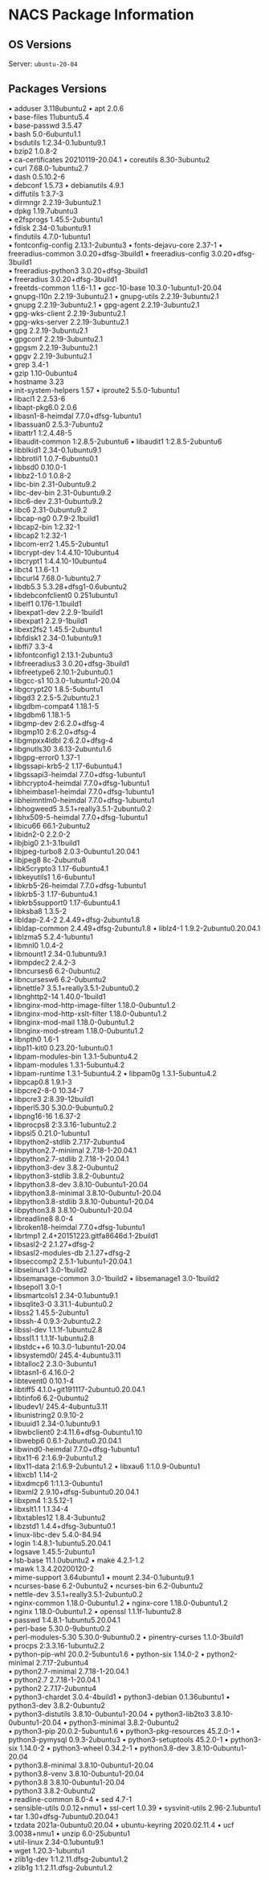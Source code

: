 # NACS Package Information

## OS Versions
Server: `ubuntu-20-04`


## Packages Versions

• adduser 3.118ubuntu2 
• apt 2.0.6  
• base-files 11ubuntu5.4  
• base-passwd 3.5.47  
• bash 5.0-6ubuntu1.1  
• bsdutils 1:2.34-0.1ubuntu9.1  
• bzip2 1.0.8-2  
• ca-certificates 20210119-20.04.1 
• coreutils 8.30-3ubuntu2  
• curl 7.68.0-1ubuntu2.7  
• dash 0.5.10.2-6  
• debconf 1.5.73 
• debianutils 4.9.1  
• diffutils 1:3.7-3  
• dirmngr 2.2.19-3ubuntu2.1  
• dpkg 1.19.7ubuntu3  
• e2fsprogs 1.45.5-2ubuntu1  
• fdisk 2.34-0.1ubuntu9.1  
• findutils 4.7.0-1ubuntu1  
• fontconfig-config 2.13.1-2ubuntu3 
• fonts-dejavu-core 2.37-1 
• freeradius-common 3.0.20+dfsg-3build1 
• freeradius-config 3.0.20+dfsg-3build1  
• freeradius-python3 3.0.20+dfsg-3build1  
• freeradius 3.0.20+dfsg-3build1  
• freetds-common 1.1.6-1.1 
• gcc-10-base 10.3.0-1ubuntu1-20.04  
• gnupg-l10n 2.2.19-3ubuntu2.1 
• gnupg-utils 2.2.19-3ubuntu2.1  
• gnupg 2.2.19-3ubuntu2.1 
• gpg-agent 2.2.19-3ubuntu2.1  
• gpg-wks-client 2.2.19-3ubuntu2.1  
• gpg-wks-server 2.2.19-3ubuntu2.1  
• gpg 2.2.19-3ubuntu2.1  
• gpgconf 2.2.19-3ubuntu2.1  
• gpgsm 2.2.19-3ubuntu2.1  
• gpgv 2.2.19-3ubuntu2.1  
• grep 3.4-1  
• gzip 1.10-0ubuntu4  
• hostname 3.23  
• init-system-helpers 1.57 
• iproute2 5.5.0-1ubuntu1  
• libacl1 2.2.53-6  
• libapt-pkg6.0 2.0.6  
• libasn1-8-heimdal 7.7.0+dfsg-1ubuntu1  
• libassuan0 2.5.3-7ubuntu2  
• libattr1 1:2.4.48-5  
• libaudit-common 1:2.8.5-2ubuntu6 
• libaudit1 1:2.8.5-2ubuntu6  
• libblkid1 2.34-0.1ubuntu9.1  
• libbrotli1 1.0.7-6ubuntu0.1  
• libbsd0 0.10.0-1  
• libbz2-1.0 1.0.8-2  
• libc-bin 2.31-0ubuntu9.2  
• libc-dev-bin 2.31-0ubuntu9.2  
• libc6-dev 2.31-0ubuntu9.2  
• libc6 2.31-0ubuntu9.2  
• libcap-ng0 0.7.9-2.1build1  
• libcap2-bin 1:2.32-1  
• libcap2 1:2.32-1  
• libcom-err2 1.45.5-2ubuntu1  
• libcrypt-dev 1:4.4.10-10ubuntu4  
• libcrypt1 1:4.4.10-10ubuntu4  
• libct4 1.1.6-1.1  
• libcurl4 7.68.0-1ubuntu2.7  
• libdb5.3 5.3.28+dfsg1-0.6ubuntu2  
• libdebconfclient0 0.251ubuntu1  
• libelf1 0.176-1.1build1  
• libexpat1-dev 2.2.9-1build1  
• libexpat1 2.2.9-1build1  
• libext2fs2 1.45.5-2ubuntu1  
• libfdisk1 2.34-0.1ubuntu9.1  
• libffi7 3.3-4  
• libfontconfig1 2.13.1-2ubuntu3  
• libfreeradius3 3.0.20+dfsg-3build1  
• libfreetype6 2.10.1-2ubuntu0.1  
• libgcc-s1 10.3.0-1ubuntu1-20.04  
• libgcrypt20 1.8.5-5ubuntu1  
• libgd3 2.2.5-5.2ubuntu2.1  
• libgdbm-compat4 1.18.1-5  
• libgdbm6 1.18.1-5  
• libgmp-dev 2:6.2.0+dfsg-4  
• libgmp10 2:6.2.0+dfsg-4  
• libgmpxx4ldbl 2:6.2.0+dfsg-4  
• libgnutls30 3.6.13-2ubuntu1.6  
• libgpg-error0 1.37-1  
• libgssapi-krb5-2 1.17-6ubuntu4.1  
• libgssapi3-heimdal 7.7.0+dfsg-1ubuntu1  
• libhcrypto4-heimdal 7.7.0+dfsg-1ubuntu1  
• libheimbase1-heimdal 7.7.0+dfsg-1ubuntu1  
• libheimntlm0-heimdal 7.7.0+dfsg-1ubuntu1  
• libhogweed5 3.5.1+really3.5.1-2ubuntu0.2  
• libhx509-5-heimdal 7.7.0+dfsg-1ubuntu1  
• libicu66 66.1-2ubuntu2  
• libidn2-0 2.2.0-2  
• libjbig0 2.1-3.1build1  
• libjpeg-turbo8 2.0.3-0ubuntu1.20.04.1  
• libjpeg8 8c-2ubuntu8  
• libk5crypto3 1.17-6ubuntu4.1  
• libkeyutils1 1.6-6ubuntu1  
• libkrb5-26-heimdal 7.7.0+dfsg-1ubuntu1  
• libkrb5-3 1.17-6ubuntu4.1  
• libkrb5support0 1.17-6ubuntu4.1  
• libksba8 1.3.5-2  
• libldap-2.4-2 2.4.49+dfsg-2ubuntu1.8  
• libldap-common 2.4.49+dfsg-2ubuntu1.8 
• liblz4-1 1.9.2-2ubuntu0.20.04.1  
• liblzma5 5.2.4-1ubuntu1  
• libmnl0 1.0.4-2  
• libmount1 2.34-0.1ubuntu9.1  
• libmpdec2 2.4.2-3  
• libncurses6 6.2-0ubuntu2  
• libncursesw6 6.2-0ubuntu2  
• libnettle7 3.5.1+really3.5.1-2ubuntu0.2  
• libnghttp2-14 1.40.0-1build1  
• libnginx-mod-http-image-filter 1.18.0-0ubuntu1.2  
• libnginx-mod-http-xslt-filter 1.18.0-0ubuntu1.2  
• libnginx-mod-mail 1.18.0-0ubuntu1.2  
• libnginx-mod-stream 1.18.0-0ubuntu1.2  
• libnpth0 1.6-1  
• libp11-kit0 0.23.20-1ubuntu0.1  
• libpam-modules-bin 1.3.1-5ubuntu4.2  
• libpam-modules 1.3.1-5ubuntu4.2  
• libpam-runtime 1.3.1-5ubuntu4.2 
• libpam0g 1.3.1-5ubuntu4.2  
• libpcap0.8 1.9.1-3  
• libpcre2-8-0 10.34-7  
• libpcre3 2:8.39-12build1  
• libperl5.30 5.30.0-9ubuntu0.2  
• libpng16-16 1.6.37-2  
• libprocps8 2:3.3.16-1ubuntu2.2  
• libpsl5 0.21.0-1ubuntu1  
• libpython2-stdlib 2.7.17-2ubuntu4  
• libpython2.7-minimal 2.7.18-1-20.04.1  
• libpython2.7-stdlib 2.7.18-1-20.04.1  
• libpython3-dev 3.8.2-0ubuntu2  
• libpython3-stdlib 3.8.2-0ubuntu2  
• libpython3.8-dev 3.8.10-0ubuntu1-20.04  
• libpython3.8-minimal 3.8.10-0ubuntu1-20.04  
• libpython3.8-stdlib 3.8.10-0ubuntu1-20.04  
• libpython3.8 3.8.10-0ubuntu1-20.04  
• libreadline8 8.0-4  
• libroken18-heimdal 7.7.0+dfsg-1ubuntu1  
• librtmp1 2.4+20151223.gitfa8646d.1-2build1  
• libsasl2-2 2.1.27+dfsg-2  
• libsasl2-modules-db 2.1.27+dfsg-2  
• libseccomp2 2.5.1-1ubuntu1-20.04.1  
• libselinux1 3.0-1build2  
• libsemanage-common 3.0-1build2 
• libsemanage1 3.0-1build2  
• libsepol1 3.0-1  
• libsmartcols1 2.34-0.1ubuntu9.1  
• libsqlite3-0 3.31.1-4ubuntu0.2  
• libss2 1.45.5-2ubuntu1  
• libssh-4 0.9.3-2ubuntu2.2  
• libssl-dev 1.1.1f-1ubuntu2.8  
• libssl1.1 1.1.1f-1ubuntu2.8  
• libstdc++6 10.3.0-1ubuntu1-20.04  
• libsystemd0/ 245.4-4ubuntu3.11  
• libtalloc2 2.3.0-3ubuntu1  
• libtasn1-6 4.16.0-2  
• libtevent0 0.10.1-4  
• libtiff5 4.1.0+git191117-2ubuntu0.20.04.1  
• libtinfo6 6.2-0ubuntu2  
• libudev1/ 245.4-4ubuntu3.11  
• libunistring2 0.9.10-2  
• libuuid1 2.34-0.1ubuntu9.1  
• libwbclient0 2:4.11.6+dfsg-0ubuntu1.10  
• libwebp6 0.6.1-2ubuntu0.20.04.1  
• libwind0-heimdal 7.7.0+dfsg-1ubuntu1  
• libx11-6 2:1.6.9-2ubuntu1.2  
• libx11-data 2:1.6.9-2ubuntu1.2 
• libxau6 1:1.0.9-0ubuntu1  
• libxcb1 1.14-2  
• libxdmcp6 1:1.1.3-0ubuntu1  
• libxml2 2.9.10+dfsg-5ubuntu0.20.04.1  
• libxpm4 1:3.5.12-1  
• libxslt1.1 1.1.34-4  
• libxtables12 1.8.4-3ubuntu2  
• libzstd1 1.4.4+dfsg-3ubuntu0.1  
• linux-libc-dev 5.4.0-84.94  
• login 1:4.8.1-1ubuntu5.20.04.1  
• logsave 1.45.5-2ubuntu1  
• lsb-base 11.1.0ubuntu2 
• make 4.2.1-1.2  
• mawk 1.3.4.20200120-2  
• mime-support 3.64ubuntu1 
• mount 2.34-0.1ubuntu9.1  
• ncurses-base 6.2-0ubuntu2 
• ncurses-bin 6.2-0ubuntu2  
• nettle-dev 3.5.1+really3.5.1-2ubuntu0.2  
• nginx-common 1.18.0-0ubuntu1.2 
• nginx-core 1.18.0-0ubuntu1.2  
• nginx 1.18.0-0ubuntu1.2 
• openssl 1.1.1f-1ubuntu2.8  
• passwd 1:4.8.1-1ubuntu5.20.04.1  
• perl-base 5.30.0-9ubuntu0.2  
• perl-modules-5.30 5.30.0-9ubuntu0.2 
• pinentry-curses 1.1.0-3build1  
• procps 2:3.3.16-1ubuntu2.2  
• python-pip-whl 20.0.2-5ubuntu1.6 
• python-six 1.14.0-2 
• python2-minimal 2.7.17-2ubuntu4  
• python2.7-minimal 2.7.18-1-20.04.1  
• python2.7 2.7.18-1-20.04.1  
• python2 2.7.17-2ubuntu4  
• python3-chardet 3.0.4-4build1 
• python3-debian 0.1.36ubuntu1 
• python3-dev 3.8.2-0ubuntu2  
• python3-distutils 3.8.10-0ubuntu1-20.04 
• python3-lib2to3 3.8.10-0ubuntu1-20.04 
• python3-minimal 3.8.2-0ubuntu2  
• python3-pip 20.0.2-5ubuntu1.6 
• python3-pkg-resources 45.2.0-1 
• python3-pymysql 0.9.3-2ubuntu3 
• python3-setuptools 45.2.0-1 
• python3-six 1.14.0-2 
• python3-wheel 0.34.2-1 
• python3.8-dev 3.8.10-0ubuntu1-20.04  
• python3.8-minimal 3.8.10-0ubuntu1-20.04  
• python3.8-venv 3.8.10-0ubuntu1-20.04  
• python3.8 3.8.10-0ubuntu1-20.04  
• python3 3.8.2-0ubuntu2  
• readline-common 8.0-4 
• sed 4.7-1  
• sensible-utils 0.0.12+nmu1 
• ssl-cert 1.0.39 
• sysvinit-utils 2.96-2.1ubuntu1  
• tar 1.30+dfsg-7ubuntu0.20.04.1  
• tzdata 2021a-0ubuntu0.20.04 
• ubuntu-keyring 2020.02.11.4 
• ucf 3.0038+nmu1 
• unzip 6.0-25ubuntu1  
• util-linux 2.34-0.1ubuntu9.1  
• wget 1.20.3-1ubuntu1  
• zlib1g-dev 1:1.2.11.dfsg-2ubuntu1.2  
• zlib1g 1:1.2.11.dfsg-2ubuntu1.2  
